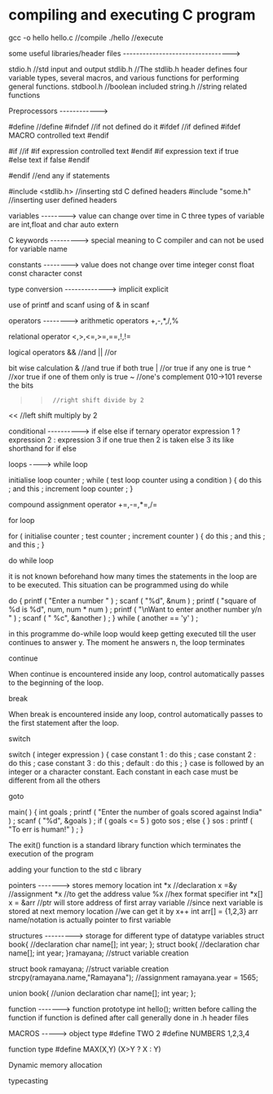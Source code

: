 # compiling and executing C program

gcc -o hello hello.c	//compile
./hello					//execute

some useful libraries/header files
--------------------------------->

stdio.h		//std input and output 
stdlib.h	//The stdlib.h header defines four variable types, several macros, and
			 various functions for performing general functions.
stdbool.h	//boolean included
string.h	//string related functions

Preprocessors
------------>

#define		//define
#ifndef		//if not defined do it
#ifdef		//if defined
#ifdef MACRO
	controlled text
#endif

#if			//if
#if expression
	controlled text
#endif
#if expression
	text if true	
#else
	text if false
#endif

#endif		//end any if statements

#include <stdlib.h>	//inserting std C defined headers
#include "some.h"	//inserting user defined headers

variables
-------->
value can change over time
in C three types of variable are int,float and char
auto
extern

C keywords
--------->
special meaning to C compiler and can not be used for variable name

constants
-------->
value does not change over time
integer const
float const
character const

type conversion
------------->
implicit
explicit


	

use of printf and scanf
using of & in scanf

operators
-------->
arithmetic operators
+,-,*,/,%

relational operator
<,>,<=,>=,==,!,!=

logical operators
&&	//and
||	//or

bit wise calculation
&		//and true if both true
|		//or true if any one is true
^		//xor true if one of them only is true
~		//one's complement 010->101 reverse the bits
>>		//right shift divide by 2
<<		//left shift multiply by 2

conditional
---------->
if else
else if
ternary operator
expression 1 ? expression 2 : expression 3
if one true then 2 is taken else 3
its like shorthand for if else

loops
---->
while loop

initialise loop counter ;
while ( test loop counter using a condition ) {
do this ;
and this ;
increment loop counter ;
}

compound assignment operator 
+=,-=,*=,/=

for loop

for ( initialise counter ; test counter ; increment counter ) {
do this ; and this ; and this ;
}

do while loop

it is not known beforehand how many times the statements in the loop are to be executed.
This situation can be programmed using do while

do
{
printf ( "Enter a number " ) ;
scanf ( "%d", &num ) ;
printf ( "square of %d is %d", num, num * num ) ; printf ( "\nWant to enter another number y/n " ) ; scanf ( " %c", &another ) ;
} while ( another == 'y' ) ;

in this programme do-while loop would keep getting executed till the user continues to answer y. The moment he answers n, the loop terminates

continue

When continue is encountered inside any loop, control automatically passes to the beginning of the loop.

break

When break is encountered inside any loop, control automatically passes to the first statement after the loop. 

switch

switch ( integer expression ) {
case constant 1 : do this ;
case constant 2 : do this ;
case constant 3 : do this ;
default :
do this ;
}
case is followed by an integer or a character constant. Each constant in each case must be different from all the others

goto

main( ) {
int goals ;
printf ( "Enter the number of goals scored against India" ) ; scanf ( "%d", &goals ) ;
if ( goals <= 5 ) goto sos ;
else {
}
sos :
printf ( "To err is human!" ) ;
}

The exit() function is a standard library function which terminates the execution of the program

adding your function to the std c library



pointers
------->
stores memory location
int *x	//declaration
x =&y	//assignment
*x		//to get the address value
%x		//hex format specifier
int *x[]
x = &arr	//ptr will store address of first array variable
			//since next variable is stored at next memory location
			//we can get it by x++
int arr[] = {1,2,3}
arr name/notation is actually pointer to first variable

structures
--------->
storage for different type of datatype variables
struct book{			//declaration
	char name[];
	int year;
};
struct book{			//declaration
	char name[];
	int year;
}ramayana;				//struct variable creation

struct book ramayana;	//struct variable creation
strcpy(ramayana.name,"Ramayana");	//assignment
ramayana.year = 1565;


union book{			//union declaration
	char name[];
	int year;
};

function
------->
function prototype
int hello();
written before calling the function if function is defined after call
generally done in .h header files

MACROS
----->
object type
#define TWO 2
#define NUMBERS 1,2,3,4

function type
#define MAX(X,Y)	(X>Y ? X : Y)


Dynamic memory allocation

typecasting




